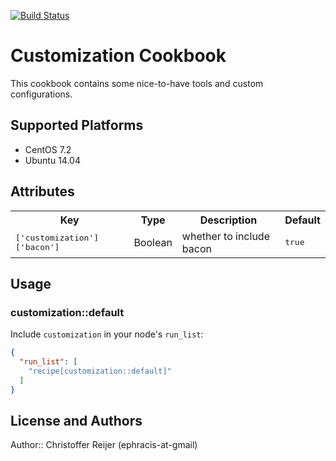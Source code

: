 [![Build Status](https://travis-ci.org/simplare-cookbooks/customization.svg?branch=master)](https://travis-ci.org/simplare-cookbooks/customization)

# Customization Cookbook

This cookbook contains some nice-to-have tools and custom configurations.

## Supported Platforms

- CentOS 7.2
- Ubuntu 14.04

## Attributes

<table>
  <tr>
    <th>Key</th>
    <th>Type</th>
    <th>Description</th>
    <th>Default</th>
  </tr>
  <tr>
    <td><tt>['customization']['bacon']</tt></td>
    <td>Boolean</td>
    <td>whether to include bacon</td>
    <td><tt>true</tt></td>
  </tr>
</table>

## Usage

### customization::default

Include `customization` in your node's `run_list`:

```json
{
  "run_list": [
    "recipe[customization::default]"
  ]
}
```

## License and Authors

Author:: Christoffer Reijer (ephracis-at-gmail)
